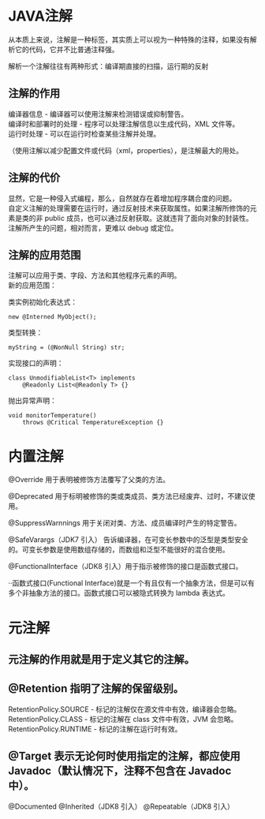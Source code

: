 

# JAVA注解      

从本质上来说，注解是一种标签，其实质上可以视为一种特殊的注释，如果没有解析它的代码，它并不比普通注释强。            

解析一个注解往往有两种形式：编译期直接的扫描，运行期的反射          

## 注解的作用       

编译器信息 - 编译器可以使用注解来检测错误或抑制警告。   
编译时和部署时的处理 - 程序可以处理注解信息以生成代码，XML 文件等。     
运行时处理 - 可以在运行时检查某些注解并处理。       

（使用注解以减少配置文件或代码（xml，properties），是注解最大的用处。       

## 注解的代价       
显然，它是一种侵入式编程，那么，自然就存在着增加程序耦合度的问题。      
自定义注解的处理需要在运行时，通过反射技术来获取属性。如果注解所修饰的元素是类的非 public 成员，也可以通过反射获取。这就违背了面向对象的封装性。        
注解所产生的问题，相对而言，更难以 debug 或定位。       

## 注解的应用范围    

注解可以应用于类、字段、方法和其他程序元素的声明。          
新的应用范围：              

类实例初始化表达式：        
```
new @Interned MyObject();       
```
类型转换：      
```
myString = (@NonNull String) str;       
```
实现接口的声明：        
```
class UnmodifiableList<T> implements        
    @Readonly List<@Readonly T> {}      
```
抛出异常声明：      
```
void monitorTemperature()       
    throws @Critical TemperatureException {}        
```

# 内置注解      

@Override 用于表明被修饰方法覆写了父类的方法。      

@Deprecated 用于标明被修饰的类或类成员、类方法已经废弃、过时，不建议使用。      

@SuppressWarnnings 用于关闭对类、方法、成员编译时产生的特定警告。       

@SafeVarargs（JDK7 引入） 告诉编译器，在可变长参数中的泛型是类型安全的。可变长参数是使用数组存储的，而数组和泛型不能很好的混合使用。        

@FunctionalInterface（JDK8 引入）用于指示被修饰的接口是函数式接口。         

··函数式接口(Functional Interface)就是一个有且仅有一个抽象方法，但是可以有多个非抽象方法的接口。函数式接口可以被隐式转换为 lambda 表达式。      

# 元注解     

## 元注解的作用就是用于定义其它的注解。        

## @Retention 指明了注解的保留级别。       
RetentionPolicy.SOURCE - 标记的注解仅在源文件中有效，编译器会忽略。     
RetentionPolicy.CLASS - 标记的注解在 class 文件中有效，JVM 会忽略。     
RetentionPolicy.RUNTIME - 标记的注解在运行时有效。      


## @Target 表示无论何时使用指定的注解，都应使用 Javadoc（默认情况下，注释不包含在 Javadoc 中）。       


@Documented
@Inherited（JDK8 引入）
@Repeatable（JDK8 引入）   

